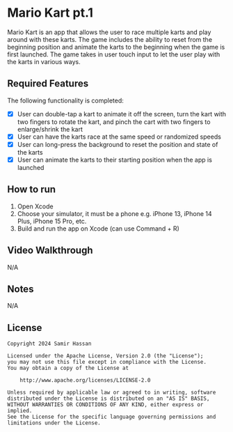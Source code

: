 # Mario Kart pt.1

Mario Kart is an app that allows the user to race multiple karts and play around with these karts. The game includes the ability to reset from the beginning position and animate the karts to the beginning when the game is first launched. The game takes in user touch input to let the user play with the karts in various ways.

## Required Features

The following functionality is completed:

- [X] User can double-tap a kart to animate it off the screen, turn the kart with two fingers to rotate the kart, and pinch the cart with two fingers to enlarge/shrink the kart
- [X] User can have the karts race at the same speed or randomized speeds
- [X] User can long-press the background to reset the position and state of the karts
- [X] User can animate the karts to their starting position when the app is launched

## How to run

1. Open Xcode
2. Choose your simulator, it must be a phone e.g. iPhone 13, iPhone 14 Plus, iPhone 15 Pro, etc. 
3. Build and run the app on Xcode (can use Command + R)

## Video Walkthrough

N/A

## Notes

N/A

## License

    Copyright 2024 Samir Hassan

    Licensed under the Apache License, Version 2.0 (the "License");
    you may not use this file except in compliance with the License.
    You may obtain a copy of the License at

        http://www.apache.org/licenses/LICENSE-2.0

    Unless required by applicable law or agreed to in writing, software
    distributed under the License is distributed on an "AS IS" BASIS,
    WITHOUT WARRANTIES OR CONDITIONS OF ANY KIND, either express or implied.
    See the License for the specific language governing permissions and
    limitations under the License.

